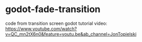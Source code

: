 # godot-fade-transition

code from transition screen godot tutorial video: https://www.youtube.com/watch?v=QC_mn2tX6n0&feature=youtu.be&ab_channel=JonTopielski
